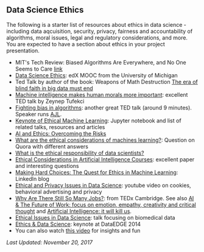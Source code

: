 ## Data Science Ethics  
The following is a starter list of resources about ethics in data science - including data aqcuisition, security, privacy, fairness and accountability of algorithms, moral issues, legal and regulatory considerations, and more. You are expected to have a section about ethics in your project presentation.
* MIT's Tech Review: Biased Algorithms Are Everywhere, and No One Seems to Care [link](https://www.technologyreview.com/s/608248/biased-algorithms-are-everywhere-and-no-one-seems-to-care/amp/)
* [Data Science Ethics](https://www.edx.org/course/data-science-ethics-michiganx-ds101x-1): edX MOOC from the University of Michigan 
* Ted Talk by author of the book: Weapons of Math Destruction [The era of blind faith in big data must end](https://www.ted.com/talks/cathy_o_neil_the_era_of_blind_faith_in_big_data_must_end) 
* [Machine intelligence makes human morals more important](https://www.ted.com/talks/zeynep_tufekci_machine_intelligence_makes_human_morals_more_important): excellent TED talk by Zeynep Tufekci 
* [Fighting bias in algorithms](https://www.ted.com/talks/joy_buolamwini_how_i_m_fighting_bias_in_algorithms): another great TED talk (around 9 minutes). Speaker runs [AJL](http://www.ajlunited.org/).
* [Keynote of Ethical Machine Learning](http://kjamistan.com/pydata-amsterdam-keynote-on-ethical-machine-learning/): Jupyter notebook and list of related talks, resources and articles 
* [AI and Ethics: Overcoming the Risks](https://www3.nhk.or.jp/nhkworld/en/vod/globalagenda/2047031/)
* [What are the ethical considerations of machines learning?](https://www.quora.com/What-are-the-ethical-considerations-of-machines-learning): Question on Quora with different answers
* [What is the ethical responsibility of data scientists?](http://www.fast.ai/2017/11/02/ethics/)
* [Ethical Considerations in Artificial Intelligence Courses](https://arxiv.org/pdf/1701.07769.pdf): excellent paper and interesting questions 
* [Making Hard Choices: The Quest for Ethics in Machine Learning](https://engineering.linkedin.com/blog/2016/11/making-hard-choices--the-quest-for-ethics-in-machine-learning): LinkedIn blog 
* [Ethical and Privacy Issues in Data Science](https://www.youtube.com/watch?v=GZniJBygnX8): youtube video on cookies, behavioral advertising and privacy
* [Why Are There Still So Many Jobs?](https://www.youtube.com/watch?v=LCxcnUrokJo): from TEDx Cambridge. See also [AI & The Future of Work: focus on emotion, empathy, creativity and critical thought](https://www.youtube.com/watch?v=dRw4d2Si8LA) and [Artificial Intelligence: it will kill us](https://www.youtube.com/watch?v=BrNs0M77Pd4). 
* [Ethical Issues in Data Science](https://www.youtube.com/watch?v=qgAoLKiUPMM): talk focusing on biomedical data
* [Ethics & Data Science](https://www.youtube.com/watch?v=zCtHQXugrO0): keynote at DataEDGE 2014 
* You can also watch [this video](https://twitter.com/EnglishRussia1/status/862661011882561537) for insights and fun

*Last Updated: November 20, 2017*
